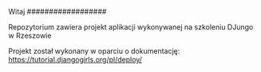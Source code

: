 Witaj
##################

Repozytorium zawiera projekt aplikacji wykonywanej na szkoleniu
DJungo w Rzeszowie




Projekt został wykonany w oparciu o dokumentację: https://tutorial.djangogirls.org/pl/deploy/
